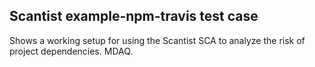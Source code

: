 ## Scantist example-npm-travis test case

Shows a working setup for using the Scantist SCA to analyze the risk of project dependencies. MDAQ.

